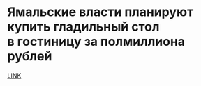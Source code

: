 # Ямальские власти планируют купить гладильный стол в гостиницу за полмиллиона рублей



[LINK](https://varlamov.ru/3410905.html)